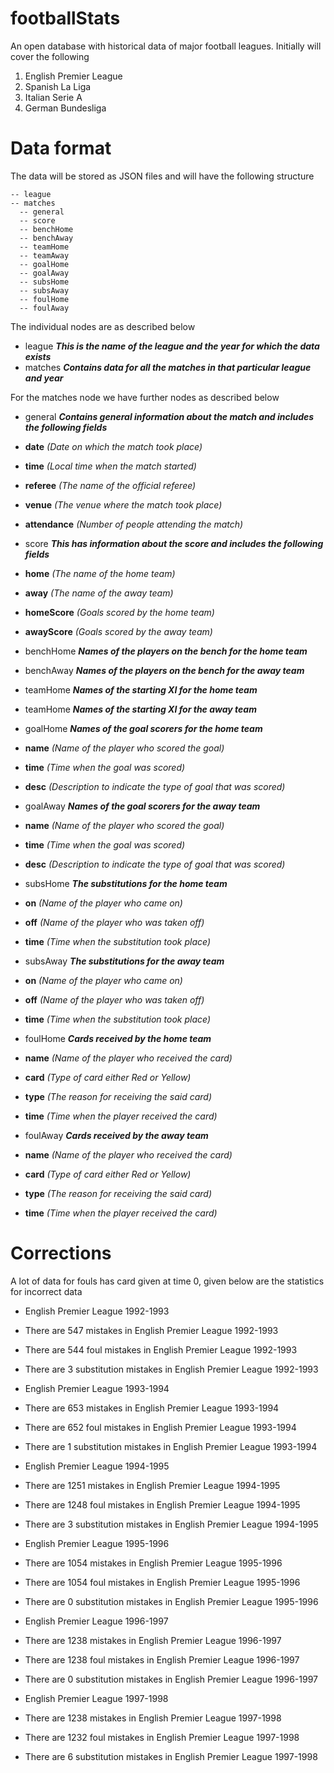 # footballStats
An open database with historical data of major football leagues. Initially will cover the following

1. English Premier League
2. Spanish La Liga
3. Italian Serie A
4. German Bundesliga

# Data format
The data will be stored as JSON files and will have the following structure

    -- league
    -- matches
      -- general
      -- score
      -- benchHome
      -- benchAway
      -- teamHome
      -- teamAway
      -- goalHome
      -- goalAway
      -- subsHome
      -- subsAway
      -- foulHome
      -- foulAway

The individual nodes are as described below

* league ***This is the name of the league and the year for which the data exists***
* matches ***Contains data for all the matches in that particular league and year***

For the matches node we have further nodes as described below

* general ***Contains general information about the match and includes the following fields***
 * **date** *(Date on which the match took place)*
 * **time** *(Local time when the match started)*
 * **referee** *(The name of the official referee)*
 * **venue** *(The venue where the match took place)*
 * **attendance** *(Number of people attending the match)*

* score ***This has information about the score and includes the following fields***
 * **home** *(The name of the home team)*
 * **away** *(The name of the away team)*
 * **homeScore** *(Goals scored by the home team)*
 * **awayScore** *(Goals scored by the away team)*
 
* benchHome ***Names of the players on the bench for the home team***

* benchAway ***Names of the players on the bench for the away team***

* teamHome ***Names of the starting XI for the home team***

* teamHome ***Names of the starting XI for the away team***
* goalHome ***Names of the goal scorers for the home team***
 * **name** *(Name of the player who scored the goal)*
 * **time** *(Time when the goal was scored)*
 * **desc** *(Description to indicate the type of goal that was scored)*

* goalAway ***Names of the goal scorers for the away team***
 * **name** *(Name of the player who scored the goal)*
 * **time** *(Time when the goal was scored)*
 * **desc** *(Description to indicate the type of goal that was scored)*

* subsHome ***The substitutions for the home team***
 * **on** *(Name of the player who came on)*
 * **off** *(Name of the player who was taken off)*
 * **time** *(Time when the substitution took place)*

* subsAway ***The substitutions for the away team***
 * **on** *(Name of the player who came on)*
 * **off** *(Name of the player who was taken off)*
 * **time** *(Time when the substitution took place)*

* foulHome ***Cards received by the home team***
 * **name** *(Name of the player who received the card)*
 * **card** *(Type of card either Red or Yellow)*
 * **type** *(The reason for receiving the said card)*
 * **time** *(Time when the player received the card)*

* foulAway ***Cards received by the away team***
 * **name** *(Name of the player who received the card)*
 * **card** *(Type of card either Red or Yellow)*
 * **type** *(The reason for receiving the said card)*
 * **time** *(Time when the player received the card)*

# Corrections
A lot of data for fouls has card given at time 0, given below are the statistics for incorrect data

* English Premier League 1992-1993
 * There are 547 mistakes in English Premier League 1992-1993
 * There are 544 foul mistakes in English Premier League 1992-1993
 * There are 3 substitution mistakes in English Premier League 1992-1993

* English Premier League 1993-1994
 * There are 653 mistakes in English Premier League 1993-1994
 * There are 652 foul mistakes in English Premier League 1993-1994
 * There are 1 substitution mistakes in English Premier League 1993-1994

* English Premier League 1994-1995
 * There are 1251 mistakes in English Premier League 1994-1995
 * There are 1248 foul mistakes in English Premier League 1994-1995
 * There are 3 substitution mistakes in English Premier League 1994-1995

* English Premier League 1995-1996
 * There are 1054 mistakes in English Premier League 1995-1996
 * There are 1054 foul mistakes in English Premier League 1995-1996
 * There are 0 substitution mistakes in English Premier League 1995-1996

* English Premier League 1996-1997
 * There are 1238 mistakes in English Premier League 1996-1997
 * There are 1238 foul mistakes in English Premier League 1996-1997
 * There are 0 substitution mistakes in English Premier League 1996-1997

* English Premier League 1997-1998
 * There are 1238 mistakes in English Premier League 1997-1998
 * There are 1232 foul mistakes in English Premier League 1997-1998
 * There are 6 substitution mistakes in English Premier League 1997-1998
